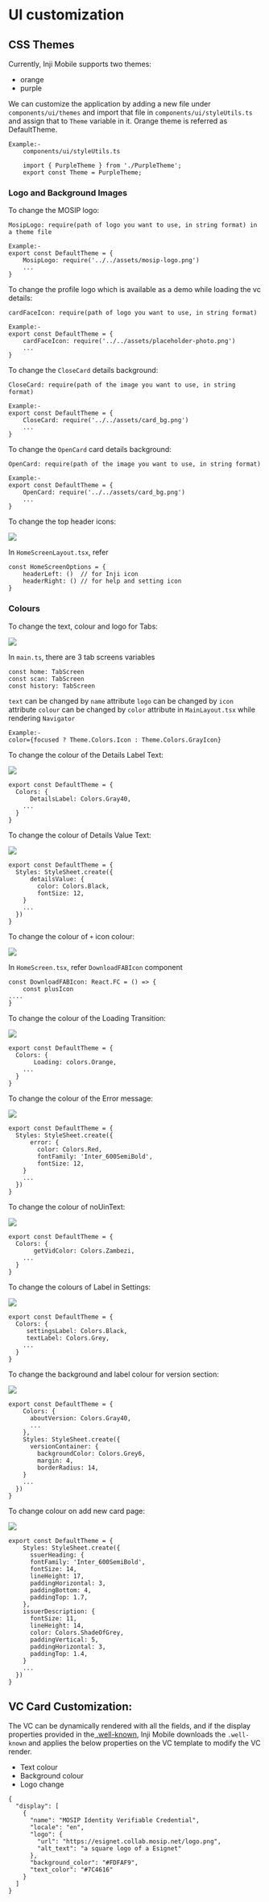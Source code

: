 # UI customization

## CSS Themes

Currently, Inji Mobile supports two themes:

* orange
* purple

We can customize the application by adding a new file under `components/ui/themes` and import that file in `components/ui/styleUtils.ts` and assign that to `Theme` variable in it. Orange theme is referred as DefaultTheme.

```
Example:-
    components/ui/styleUtils.ts

    import { PurpleTheme } from './PurpleTheme';
    export const Theme = PurpleTheme;
```

### Logo and Background Images

To change the MOSIP logo:

```
MosipLogo: require(path of logo you want to use, in string format) in a theme file

Example:-
export const DefaultTheme = {
    MosipLogo: require('../../assets/mosip-logo.png')
    ...
}
```

To change the profile logo which is available as a demo while loading the vc details:

```
cardFaceIcon: require(path of logo you want to use, in string format)

Example:-
export const DefaultTheme = {
    cardFaceIcon: require('../../assets/placeholder-photo.png')
    ...
}
```

To change the `CloseCard` details background:

```
CloseCard: require(path of the image you want to use, in string format)

Example:-
export const DefaultTheme = {
    CloseCard: require('../../assets/card_bg.png')
    ...
}
```

To change the `OpenCard` card details background:

```
OpenCard: require(path of the image you want to use, in string format)

Example:-
export const DefaultTheme = {
    OpenCard: require('../../assets/card_bg.png')
    ...
}
```

To change the top header icons:

![](../../.gitbook/assets/header\_icons.png)

In `HomeScreenLayout.tsx`, refer

```
const HomeScreenOptions = {
    headerLeft: ()  // for Inji icon
    headerRight: () // for help and setting icon
}
```

### Colours

To change the text, colour and logo for Tabs:

![](../../.gitbook/assets/bottom\_tabs.png)

In `main.ts`, there are 3 tab screens variables

```
const home: TabScreen
const scan: TabScreen
const history: TabScreen

```

`text` can be changed by `name` attribute `logo` can be changed by `icon` attribute `colour` can be changed by `color` attribute in `MainLayout.tsx` while rendering `Navigator`

```
Example:-
color={focused ? Theme.Colors.Icon : Theme.Colors.GrayIcon}
```

To change the colour of the Details Label Text:

![](../../.gitbook/assets/details-label.png)

```
export const DefaultTheme = {
  Colors: {
      DetailsLabel: Colors.Gray40,
    ...
  }
}
```

To change the colour of Details Value Text:

![](../../.gitbook/assets/details-value.png)

```
export const DefaultTheme = {
  Styles: StyleSheet.create({
      detailsValue: {
        color: Colors.Black,
        fontSize: 12,
    }
    ...
  })
}
```

To change the colour of `+` icon colour:

![](../../.gitbook/assets/add-id-button.png)

In `HomeScreen.tsx`, refer `DownloadFABIcon` component

```
const DownloadFABIcon: React.FC = () => {
    const plusIcon
....
}
```

To change the colour of the Loading Transition:

![](../../.gitbook/assets/loading-transition.png)

```
export const DefaultTheme = {
  Colors: {
       Loading: colors.Orange,
    ...
  }
}
```

To change the colour of the Error message:

![](../../.gitbook/assets/error-message.png)

```
export const DefaultTheme = {
  Styles: StyleSheet.create({
      error: {
        color: Colors.Red,
        fontFamily: 'Inter_600SemiBold',
        fontSize: 12,
    }
    ...
  })
}
```

To change the colour of noUinText:

![](../../.gitbook/assets/no-uin-text.png)

```
export const DefaultTheme = {
  Colors: {
       getVidColor: Colors.Zambezi,
    ...
  }
}
```

To change the colours of Label in Settings:

![](../../.gitbook/assets/settings-labels.png)

```
export const DefaultTheme = {
  Colors: {
     settingsLabel: Colors.Black,
     textLabel: Colors.Grey,
    ...
  }
}
```

To change the background and label colour for version section:

![](../../.gitbook/assets/about-version.png)

```
export const DefaultTheme = {
    Colors: {
      aboutVersion: Colors.Gray40,
      ...
    },
    Styles: StyleSheet.create({
      versionContainer: {
        backgroundColor: Colors.Grey6,
        margin: 4,
        borderRadius: 14,
    }
    ...
  })
}
```

To change colour on add new card page:

![](../../.gitbook/assets/add-new-card.png)

```
export const DefaultTheme = {
    Styles: StyleSheet.create({
      ssuerHeading: {
      fontFamily: 'Inter_600SemiBold',
      fontSize: 14,
      lineHeight: 17,
      paddingHorizontal: 3,
      paddingBottom: 4,
      paddingTop: 1.7,
    },
    issuerDescription: {
      fontSize: 11,
      lineHeight: 14,
      color: Colors.ShadeOfGrey,
      paddingVertical: 5,
      paddingHorizontal: 3,
      paddingTop: 1.4,
    }
    ...
  })
}
```

## VC Card Customization:

The VC can be dynamically rendered with all the fields, and if the display properties provided in the[ .well-known](https://mosip-team.slack.com/archives/D05BJE34VT4/p1708683594418449), Inji Mobile downloads the `.well-known` and applies the below properties on the VC template to modify the VC render.

* Text colour
* Background colour
* Logo change

```
{
  "display": [
    {
      "name": "MOSIP Identity Verifiable Credential",
      "locale": "en",
      "logo": {
        "url": "https://esignet.collab.mosip.net/logo.png",
        "alt_text": "a square logo of a Esignet"
      },
      "background_color": "#FDFAF9",
      "text_color": "#7C4616"
    }
  ]
}
```
